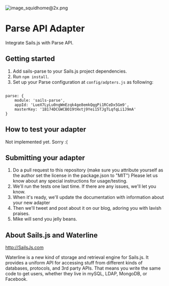 ![image_squidhome@2x.png](http://i.imgur.com/RIvu9.png) 

# Parse API Adapter

Integrate Sails.js with Parse API.

## Getting started
1. Add sails-parse to your Sails.js project dependencies.
2. Run <code>npm install</code>.
2. Set up your Parse configuration at <code>config/adpters.js</code> as following:
<code>
parse: {
    module: 'sails-parse',
    appId: 'LueX7LyLu0ngWmEzqk4ge8emkQqgPi1RCeDx5Gm9',
    masterKey: '1B174DCGWCBO19tHxtj9Yei15TJgTLqfqLi1J9mA'
}
</code>

## How to test your adapter
Not implemented yet. Sorry :(

## Submitting your adapter
1. Do a pull request to this repository (make sure you attribute yourself as the author set the license in the package.json to "MIT")  Please let us know about any special instructions for usage/testing.
2. We'll run the tests one last time.  If there are any issues, we'll let you know.
3. When it's ready, we'll update the documentation with information about your new adapter
4. Then we'll tweet and post about it on our blog, adoring you with lavish praises.
5. Mike will send you jelly beans.


## About Sails.js and Waterline
http://SailsJs.com

Waterline is a new kind of storage and retrieval engine for Sails.js.  It provides a uniform API for accessing stuff from different kinds of databases, protocols, and 3rd party APIs.  That means you write the same code to get users, whether they live in mySQL, LDAP, MongoDB, or Facebook.
